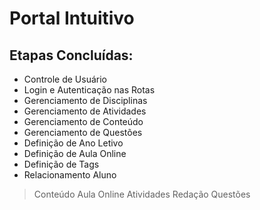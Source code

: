 # Portal Intuitivo

## Etapas Concluídas:
  - Controle de Usuário
  - Login e Autenticação nas Rotas
  - Gerenciamento de Disciplinas
  - Gerenciamento de Atividades
  - Gerenciamento de Conteúdo
  - Gerenciamento de Questões
  - Definição de Ano Letivo
  - Definição de Aula Online
  - Definição de Tags
  - Relacionamento Aluno 
  > Conteúdo
  > Aula Online 
  > Atividades
  > Redação
  > Questões
